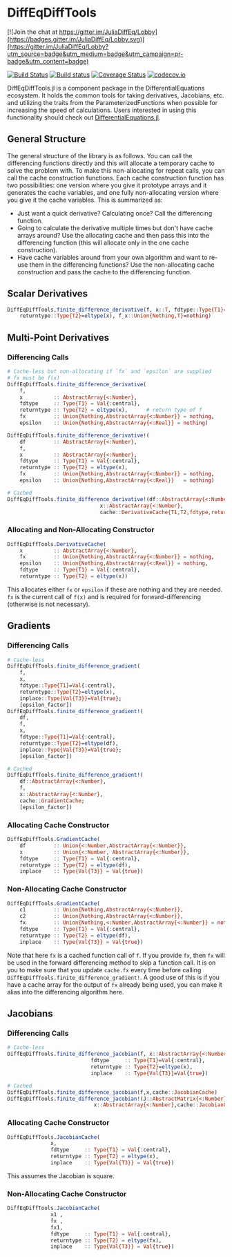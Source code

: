 # DiffEqDiffTools

[![Join the chat at https://gitter.im/JuliaDiffEq/Lobby](https://badges.gitter.im/JuliaDiffEq/Lobby.svg)](https://gitter.im/JuliaDiffEq/Lobby?utm_source=badge&utm_medium=badge&utm_campaign=pr-badge&utm_content=badge)

[![Build Status](https://travis-ci.org/JuliaDiffEq/DiffEqDiffTools.jl.svg?branch=master)](https://travis-ci.org/JuliaDiffEq/DiffEqDiffTools.jl)
[![Build status](https://ci.appveyor.com/api/projects/status/t3risc94d2jqipd6?svg=true)](https://ci.appveyor.com/project/ChrisRackauckas/diffeqdifftools-jl)
[![Coverage Status](https://coveralls.io/repos/JuliaDiffEq/DiffEqDiffTools.jl/badge.svg?branch=master&service=github)](https://coveralls.io/github/JuliaDiffEq/DiffEqDiffTools.jl?branch=master)
[![codecov.io](http://codecov.io/github/JuliaDiffEq/DiffEqDiffTools.jl/coverage.svg?branch=master)](http://codecov.io/github/JuliaDiffEq/DiffEqDiffTools.jl?branch=master)

DiffEqDiffTools.jl is a component package in the DifferentialEquations ecosystem.
It holds the common tools for taking derivatives, Jacobians, etc. and utilizing
the traits from the ParameterizedFunctions when possible for increasing the
speed of calculations. Users interested in using this functionality should check
out [DifferentialEquations.jl](https://github.com/JuliaDiffEq/DifferentialEquations.jl/blob/master/src/DifferentialEquations.jl).

## General Structure

The general structure of the library is as follows. You can call the differencing
functions directly and this will allocate a temporary cache to solve the problem
with. To make this non-allocating for repeat calls, you can call the cache
construction functions. Each cache construction function has two possibilities:
one version where you give it prototype arrays and it generates the cache
variables, and one fully non-allocating version where you give it the cache
variables. This is summarized as:

- Just want a quick derivative? Calculating once? Call the differencing function.
- Going to calculate the derivative multiple times but don't have cache arrays
  around? Use the allocating cache and then pass this into the differencing
  function (this will allocate only in the one cache construction).
- Have cache variables around from your own algorithm and want to re-use them
  in the differencing functions? Use the non-allocating cache construction
  and pass the cache to the differencing function.

## Scalar Derivatives

```julia
DiffEqDiffTools.finite_difference_derivative(f, x::T, fdtype::Type{T1}=Val{:central},
    returntype::Type{T2}=eltype(x), f_x::Union{Nothing,T}=nothing)
```

## Multi-Point Derivatives

### Differencing Calls

```julia
# Cache-less but non-allocating if `fx` and `epsilon` are supplied
# fx must be f(x)
DiffEqDiffTools.finite_difference_derivative(
    f,
    x          :: AbstractArray{<:Number},
    fdtype     :: Type{T1} = Val{:central},
    returntype :: Type{T2} = eltype(x),      # return type of f
    fx         :: Union{Nothing,AbstractArray{<:Number}} = nothing,
    epsilon    :: Union{Nothing,AbstractArray{<:Real}} = nothing)

DiffEqDiffTools.finite_difference_derivative!(
    df         :: AbstractArray{<:Number},
    f,
    x          :: AbstractArray{<:Number},
    fdtype     :: Type{T1} = Val{:central},
    returntype :: Type{T2} = eltype(x),
    fx         :: Union{Nothing,AbstractArray{<:Number}} = nothing,
    epsilon    :: Union{Nothing,AbstractArray{<:Real}}   = nothing)

# Cached
DiffEqDiffTools.finite_difference_derivative!(df::AbstractArray{<:Number}, f,
                              x::AbstractArray{<:Number},
                              cache::DerivativeCache{T1,T2,fdtype,returntype})
```

### Allocating and Non-Allocating Constructor

```julia
DiffEqDiffTools.DerivativeCache(
    x          :: AbstractArray{<:Number},
    fx         :: Union{Nothing,AbstractArray{<:Number}} = nothing,
    epsilon    :: Union{Nothing,AbstractArray{<:Real}} = nothing,
    fdtype     :: Type{T1} = Val{:central},
    returntype :: Type{T2} = eltype(x))
```

This allocates either `fx` or `epsilon` if these are nothing and they are needed.
`fx` is the current call of `f(x)` and is required for forward-differencing
(otherwise is not necessary).

## Gradients

### Differencing Calls

```julia
# Cache-less
DiffEqDiffTools.finite_difference_gradient(
    f,
    x,
    fdtype::Type{T1}=Val{:central},
    returntype::Type{T2}=eltype(x),
    inplace::Type{Val{T3}}=Val{true};
    [epsilon_factor])
DiffEqDiffTools.finite_difference_gradient!(
    df,
    f,
    x,
    fdtype::Type{T1}=Val{:central},
    returntype::Type{T2}=eltype(df),
    inplace::Type{Val{T3}}=Val{true};
    [epsilon_factor])

# Cached
DiffEqDiffTools.finite_difference_gradient!(
    df::AbstractArray{<:Number},
    f,
    x::AbstractArray{<:Number},
    cache::GradientCache;
    [epsilon_factor])
```

### Allocating Cache Constructor

```julia
DiffEqDiffTools.GradientCache(
    df         :: Union{<:Number,AbstractArray{<:Number}},
    x          :: Union{<:Number, AbstractArray{<:Number}},
    fdtype     :: Type{T1} = Val{:central},
    returntype :: Type{T2} = eltype(df),
    inplace    :: Type{Val{T3}} = Val{true})
```

### Non-Allocating Cache Constructor

```julia
DiffEqDiffTools.GradientCache(
    c1         :: Union{Nothing,AbstractArray{<:Number}},
    c2         :: Union{Nothing,AbstractArray{<:Number}},
    fx         :: Union{Nothing,<:Number,AbstractArray{<:Number}} = nothing,
    fdtype     :: Type{T1} = Val{:central},
    returntype :: Type{T2} = eltype(df),
    inplace    :: Type{Val{T3}} = Val{true})
```

Note that here `fx` is a cached function call of `f`. If you provide `fx`, then
`fx` will be used in the forward differencing method to skip a function call.
It is on you to make sure that you update `cache.fx` every time before
calling `DiffEqDiffTools.finite_difference_gradient!`. A good use of this is if you have a
cache array for the output of `fx` already being used, you can make it alias
into the differencing algorithm here.

## Jacobians

### Differencing Calls

```julia
# Cache-less
DiffEqDiffTools.finite_difference_jacobian(f, x::AbstractArray{<:Number},
                           fdtype     :: Type{T1}=Val{:central},
                           returntype :: Type{T2}=eltype(x),
                           inplace    :: Type{Val{T3}}=Val{true})

# Cached
DiffEqDiffTools.finite_difference_jacobian(f,x,cache::JacobianCache)
DiffEqDiffTools.finite_difference_jacobian!(J::AbstractMatrix{<:Number},f,
                            x::AbstractArray{<:Number},cache::JacobianCache)
```

### Allocating Cache Constructor

```julia
DiffEqDiffTools.JacobianCache(
              x,
              fdtype     :: Type{T1} = Val{:central},
              returntype :: Type{T2} = eltype(x),
              inplace    :: Type{Val{T3}} = Val{true})
```

This assumes the Jacobian is square.

### Non-Allocating Cache Constructor

```julia
DiffEqDiffTools.JacobianCache(
              x1 ,
              fx ,
              fx1,
              fdtype     :: Type{T1} = Val{:central},
              returntype :: Type{T2} = eltype(fx),
              inplace    :: Type{Val{T3}} = Val{true})
```
